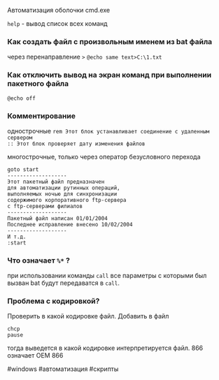 Автоматизация оболочки cmd.exe

`help` - вывод список всех команд

### Как создать файл с произвольным именем из bat файла
через перенаправление `>`
`@echo same text>C:\1.txt`

### Как отключить вывод на экран команд при выполнении пакетного файла
`@echo off`

### Комментирование
однострочные
`rem Этот блок устанавливает соединение с удаленным сервером`  
`:: Этот блок проверяет дату изменения файлов`

многострочные, только через оператор безусловного перехода
```
goto start  
-------------------  
Этот пакетный файл предназначен  
для автоматизации рутинных операций,  
выполняемых ночью для синхронизации  
содержимого корпоративного ftp-сервера  
с ftp-серверами филиалов  
-------------------  
Пакетный файл написан 01/01/2004  
Последнее исправление внесено 10/02/2004  
------------------- 
И т.д.  
:start
```

### Что означает `%*` ?
при использовании команды `call` все параметры  с которыми был вызван bat будут передаватся в `call`.

### Проблема с кодировкой?
Проверить в какой кодировке файл. Добавить в файл
```
chcp
pause
```
тогда выведется в какой кодировке интерпретируется файл. 866 означает OEM 866

#windows #автоматизация #скрипты 
